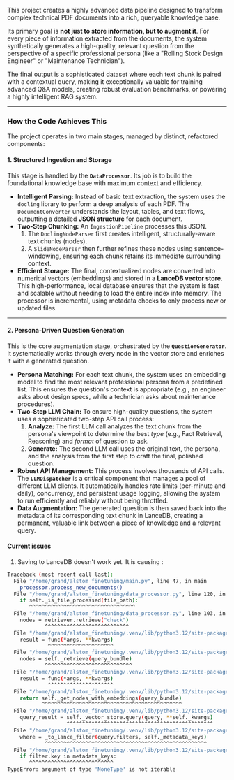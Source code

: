 This project creates a highly advanced data pipeline designed to transform complex technical PDF documents into a rich, queryable knowledge base.

Its primary goal is **not just to store information, but to augment it**. For every piece of information extracted from the documents, the system synthetically generates a high-quality, relevant question from the perspective of a specific professional persona (like a "Rolling Stock Design Engineer" or "Maintenance Technician").

The final output is a sophisticated dataset where each text chunk is paired with a contextual query, making it exceptionally valuable for training advanced Q&A models, creating robust evaluation benchmarks, or powering a highly intelligent RAG system.

***

### How the Code Achieves This

The project operates in two main stages, managed by distinct, refactored components:

#### 1. Structured Ingestion and Storage

This stage is handled by the **`DataProcessor`**. Its job is to build the foundational knowledge base with maximum context and efficiency.

* **Intelligent Parsing:** Instead of basic text extraction, the system uses the `docling` library to perform a deep analysis of each PDF. The `DocumentConverter` understands the layout, tables, and text flows, outputting a detailed **JSON structure** for each document.
* **Two-Step Chunking:** An `IngestionPipeline` processes this JSON.
    1.  The `DoclingNodeParser` first creates intelligent, structurally-aware text chunks (nodes).
    2.  A `SlideNodeParser` then further refines these nodes using sentence-windowing, ensuring each chunk retains its immediate surrounding context.
* **Efficient Storage:** The final, contextualized nodes are converted into numerical vectors (embeddings) and stored in a **LanceDB vector store**. This high-performance, local database ensures that the system is fast and scalable without needing to load the entire index into memory. The processor is incremental, using metadata checks to only process new or updated files.



***

#### 2. Persona-Driven Question Generation

This is the core augmentation stage, orchestrated by the **`QuestionGenerator`**. It systematically works through every node in the vector store and enriches it with a generated question.

* **Persona Matching:** For each text chunk, the system uses an embedding model to find the most relevant professional persona from a predefined list. This ensures the question's context is appropriate (e.g., an engineer asks about design specs, while a technician asks about maintenance procedures).
* **Two-Step LLM Chain:** To ensure high-quality questions, the system uses a sophisticated two-step API call process:
    1.  **Analyze:** The first LLM call analyzes the text chunk from the persona's viewpoint to determine the best *type* (e.g., Fact Retrieval, Reasoning) and *format* of question to ask.
    2.  **Generate:** The second LLM call uses the original text, the persona, and the analysis from the first step to craft the final, polished question.
* **Robust API Management:** This process involves thousands of API calls. The **`LLMDispatcher`** is a critical component that manages a pool of different LLM clients. It automatically handles rate limits (per-minute and daily), concurrency, and persistent usage logging, allowing the system to run efficiently and reliably without being throttled.
* **Data Augmentation:** The generated question is then saved back into the metadata of its corresponding text chunk in LanceDB, creating a permanent, valuable link between a piece of knowledge and a relevant query.

#### Current issues

1) Saving to LanceDB doesn't work yet. It is causing :
```bash
Traceback (most recent call last):
  File "/home/grand/alstom_finetuning/main.py", line 47, in main
    processor.process_new_documents()
  File "/home/grand/alstom_finetuning/data_processor.py", line 120, in process_new_documents
    if self._is_file_processed(file_path):
       ^^^^^^^^^^^^^^^^^^^^^^^^^^^^^^^^^^
  File "/home/grand/alstom_finetuning/data_processor.py", line 103, in _is_file_processed
    nodes = retriever.retrieve("check")
            ^^^^^^^^^^^^^^^^^^^^^^^^^^^
  File "/home/grand/alstom_finetuning/.venv/lib/python3.12/site-packages/llama_index_instrumentation/dispatcher.py", line 319, in wrapper
    result = func(*args, **kwargs)
             ^^^^^^^^^^^^^^^^^^^^^
  File "/home/grand/alstom_finetuning/.venv/lib/python3.12/site-packages/llama_index/core/base/base_retriever.py", line 246, in retrieve
    nodes = self._retrieve(query_bundle)
            ^^^^^^^^^^^^^^^^^^^^^^^^^^^^
  File "/home/grand/alstom_finetuning/.venv/lib/python3.12/site-packages/llama_index_instrumentation/dispatcher.py", line 319, in wrapper
    result = func(*args, **kwargs)
             ^^^^^^^^^^^^^^^^^^^^^
  File "/home/grand/alstom_finetuning/.venv/lib/python3.12/site-packages/llama_index/core/indices/vector_store/retrievers/retriever.py", line 104, in _retrieve
    return self._get_nodes_with_embeddings(query_bundle)
           ^^^^^^^^^^^^^^^^^^^^^^^^^^^^^^^^^^^^^^^^^^^^^
  File "/home/grand/alstom_finetuning/.venv/lib/python3.12/site-packages/llama_index/core/indices/vector_store/retrievers/retriever.py", line 181, in _get_nodes_with_embeddings
    query_result = self._vector_store.query(query, **self._kwargs)
                   ^^^^^^^^^^^^^^^^^^^^^^^^^^^^^^^^^^^^^^^^^^^^^^^
  File "/home/grand/alstom_finetuning/.venv/lib/python3.12/site-packages/llama_index/vector_stores/lancedb/base.py", line 482, in query
    where = _to_lance_filter(query.filters, self._metadata_keys)
            ^^^^^^^^^^^^^^^^^^^^^^^^^^^^^^^^^^^^^^^^^^^^^^^^^^^^
  File "/home/grand/alstom_finetuning/.venv/lib/python3.12/site-packages/llama_index/vector_stores/lancedb/base.py", line 52, in _to_lance_filter
    if filter.key in metadata_keys:
       ^^^^^^^^^^^^^^^^^^^^^^^^^^^
TypeError: argument of type 'NoneType' is not iterable
```